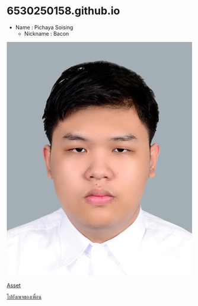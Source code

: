 # 6530250158.github.io
- Name : Pichaya Soising
  - Nickname : Bacon

<img src="/Img/01.jpg">
<br>

[Asset](asset.md)

[ไปยังเพจของเพื่อน](1dev04.github.io)
